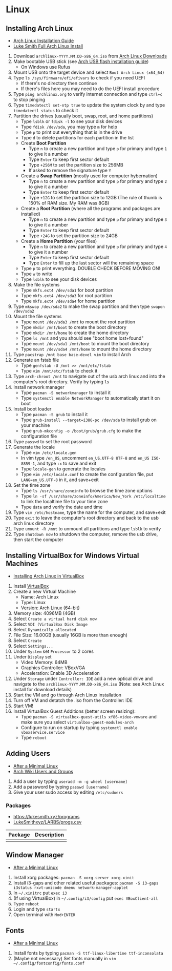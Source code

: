 # Linux

## Installing Arch Linux

- [Arch Linux Installation Guide](https://wiki.archlinux.org/index.php/Installation_guide)
- [Luke Smith Full Arch Linux Install](https://www.youtube.com/watch?v=4PBqpX0_UOc)

 1. Download `archlinux-YYYY.MM.DD-x86_64.iso` from [Arch Linux Downloads](https://www.archlinux.org/download/)
 2. Make bootable USB stick (see [Arch USB flash installation guide](https://wiki.archlinux.org/index.php/USB_flash_installation_media#In_Windows))
    - On Windows use Rufus
 3. Mount USB onto the target device and select `Boot Arch Linux (x64_64)`
 4. Type `ls /sys/firmware/efi/efivars` to check if you need UEFI
    - If there's no directory then continue
    - If there's files here you may need to do the UEFI install procedure
 5. Type `ping archlinux.org` to verify internet connection and type `ctrl+c` to stop pinging
 6. Type `timedatectl set-ntp true` to update the system clock by and type `timedatectl status` to check it
 7. Partition the drives (usually boot, swap, root, and home partitions)
    - Type `lsblk` or `fdisk -l` to see your disk devices
    - Type `fdisk /dev/sda`, you may type `m` for help
    - Type `p` to print out everything that is in the drive
    - Type `d` to delete partitions for each partition in the list
    - Create **Boot Partition**
        - Type `n` to create a new partition and type `p` for primary and type `1` to give it a number
        - Type `Enter` to keep first sector default
        - Type `+256M` to set the partition size to 256MB
        - If asked to remove the signature type `Y`
    - Create a **Swap Partition** (mostly used for computer hybernation)
        - Type `n` to create a new partition and type `p` for primary and type `2` to give it a number
        - Type `Enter` to keep first sector default
        - Type `+12G` to set the partition size to 12GB (The rule of thumb is 150% of RAM size.  My RAM was 8GB)
    - Create a **Root Partition** (where all the programs and packages are installed)
        - Type `n` to create a new partition and type `p` for primary and type `3` to give it a number
        - Type `Enter` to keep first sector default
        - Type `+24G` to set the partition size to 24GB
    - Create a **Home Partition** (your files)
        - Type `n` to create a new partition and type `p` for primary and type `4` to give it a number
        - Type `Enter` to keep first sector default
        - Type `Enter` to fill up the last sector will the remaining space
    - Type `p` to print everything. DOUBLE CHECK BEFORE MOVING ON!
    - Type `w` to write
    - Type `lsblk` to see your disk devices
 8. Make the file systems
    - Type `mkfs.ext4 /dev/sda1` for boot partition
    - Type `mkfs.ext4 /dev/sda3` for root partition
    - Type `mkfs.ext4 /dev/sda4` for home partition
 9. Type `mkswap /dev/sda2` to make the swap partition and then type `swapon /dev/sda2`
10. Mount the file systems
    - Type `mount /dev/sda3 /mnt` to mount the root partition
    - Type `mkdir /mnt/boot` to create the boot directory
    - Type `mkdir /mnt/home` to create the home directory
    - Type `ls /mnt` and you should see "boot home lost+found"
    - Type `mount /dev/sda1 /mnt/boot` to mount the boot directory
    - Type `mount /dev/sda4 /mnt/home` to mount the home directory
11. Type `pacstrap /mnt base base-devel vim` to install Arch
12. Generate an fstab file
    - Type `genfstab -U /mnt >> /mnt/etc/fstab`
    - Type `vim /mnt/etc/fstab` to check it
13. Type `arch-chroot /mnt` to navigate out of the usb arch linux and into the computer's root directory.  Verify by typing `ls`
14. Install network manager
    - Type `pacman -S networkmanager` to install it
    - Type `systemctl enable NetworkManager` to automatically start it on boot
15. Install boot loader
    - Type `pacman -S grub` to install it
    - Type `grub-install --target=i386-pc /dev/sda` to install grub on your machine
    - Type `grub-mkconfig -o /boot/grub/grub.cfg` to make the configuration file
16. Type `passwd` to set the root password
17. Generate the locale
    - Type `vim /etc/locale.gen`
    - In vim type `/en_US`, uncomment `en_US.UTF-8 UTF-8` and `en_US ISO-8859-1`, and type `:x` to save and exit
    - Type `locale-gen` to generate the locales
    - Type `vim /etc/locale.conf` to create the configuration file, put `LANG=en_US.UTF-8` in it, and save+exit
18. Set the time zone
    - Type `ls /usr/share/zoneinfo` to browse the time zone options
    - Type `ln -sf /usr/share/zoneinfo/America/New_York /etc/localtime` to link the localtime file to your time zone
    - Type `date` and verify the date and time
19. Type `vim /etc/hostname`, type the name for the computer, and save+exit
20. Type `exit` to leave the computer's root directory and back to the usb arch linux directory
21. Type `umount -R /mnt` to unmount all partitions and type `lsblk` to verify
21. Type `shutdown now` to shutdown the computer, remove the usb drive, then start the computer

## Installing VirtualBox for Windows Virtual Machines

- [Installing Arch Linux in VirtualBox](https://www.youtube.com/watch?v=HpskN_jKyhc)

 1. Install [VirtualBox](https://www.virtualbox.org/wiki/Downloads)
 2. Create a new Virtual Machine
    - Name: Arch Linux
    - Type: Linux
    - Version: Arch Linux (64-bit)
 3. Memory size: 4096MB (4GB)
 4. Select `Create a virtual hard disk now`
 5. Select `VDI (VirtualBox Disk Image`
 6. Select `Dynamically allocated`
 7. File Size: 16.00GB (usually 16GB is more than enough)
 8. Select `Create`
 9. Select `Settings...`
10. Under `System` set `Processor` to 2 cores
11. Under `Display` set
    - Video Memory: 64MB
    - Graphics Controller: VBoxVGA
    - Acceleration: Enable 3D Acceleration
12. Under `Storage` under `Controller: IDE` add a new optical drive and navigate to the `archlinux-YYYY.MM.DD-x86_64.iso` (Note: see Arch Linux install for download details)
13. Start the VM and go through Arch Linux installation
14. Turn off VM and detatch the .iso from the Controller: IDE
15. Start VM!
16. Install VirtualBox Guest Additions (better screen resizing):
    - Type `pacman -S virtualbox-guest-utils xf86-video-vmware` and make sure you select `virtualbox-guest-modules-arch`
    - Configure to run on startup by typing `systemctl enable vboxservice.service`
    - Type `reboot`

## Adding Users

- [After a Minimal Linux](https://www.youtube.com/watch?v=nSHOb8YU9Gw)
- [Arch Wiki Users and Groups](https://wiki.archlinux.org/index.php/users_and_groups)

1. Add a user by typing `useradd -m -g wheel [username]`
2. Add a password by typing `passwd [username]`
3. Give your user sudo access by editing `/etc/sudoers`

### Packages

- <https://lukesmith.xyz/programs>
- [LukeSmithxyz/LARBS/progs.csv](https://github.com/LukeSmithxyz/LARBS/blob/master/progs.csv)

| Package  | Description |
|----------|-------------|
|          |             |

## Window Manager

- [After a Minimal Linux](https://www.youtube.com/watch?v=nSHOb8YU9Gw)

1. Install xorg packages: `pacman -S xorg-server xorg-xinit`
2. Install i3-gaps and other related useful packages: `pacman -S i3-gaps i3status rxvt-unicode dmenu network-manager-applet`
3. In `~/.xinitrc` put `exec i3`
4. (If using VirtualBox) in `~/.config/i3/config` put `exec VBoxClient-all`
5. Type `reboot`
6. Login and type `startx`
7. Open terminal with `Mod+ENTER`

## Fonts

- [After a Minimal Linux](https://www.youtube.com/watch?v=nSHOb8YU9Gw)

1. Install fonts by typing `pacman -S ttf-linux-libertine ttf-inconsolata`
2. (Maybe not necessary) Set fonts manually in `vim ~/.config/fontconfig/fonts.conf`

